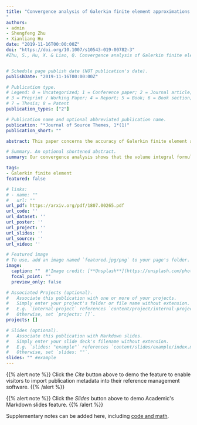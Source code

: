 ```yaml
---
title: "Convergence analysis of Galerkin finite element approximations to shape gradients in eigenvalue optimization.
"
authors:
- admin
- Shengfeng Zhu
- Xianliang Hu
date: "2019-11-16T00:00:00Z"
doi: "https://doi.org/10.1007/s10543-019-00782-3"
#Zhu, S., Hu, X. & Liao, Q. Convergence analysis of Galerkin finite element approximations to shape gradients in eigenvalue optimization. Bit Numer Math (2019). 


# Schedule page publish date (NOT publication's date).
publishDate: "2019-11-16T00:00:00Z"

# Publication type.
# Legend: 0 = Uncategorized; 1 = Conference paper; 2 = Journal article;
# 3 = Preprint / Working Paper; 4 = Report; 5 = Book; 6 = Book section;
# 7 = Thesis; 8 = Patent
publication_types: ["2"]

# Publication name and optional abbreviated publication name.
publication: "*Journal of Source Themes, 1*(1)"
publication_short: ""

abstract: This paper concerns the accuracy of Galerkin finite element approximations to two types of shape gradients for eigenvalue optimization. Under certain regularity assumptions on domains, a priori error estimates are obtained for the two approximate shape gradients. Our convergence analysis shows that the volume integral formula converges faster and offers higher accuracy than the boundary integral formula. Numerical experiments validate the theoretical results for the problem with a pure Dirichlet boundary condition. For the problem with a pure Neumann boundary condition, the boundary formulation numerically converges as fast as the distributed type.

# Summary. An optional shortened abstract.
summary: Our convergence analysis shows that the volume integral formula converges faster and offers higher accuracy than the boundary integral formula.

tags:
- Galerkin finite element
featured: false

# links:
# - name: ""
#   url: ""
url_pdf: https://arxiv.org/pdf/1807.00265.pdf
url_code: ''
url_dataset: ''
url_poster: ''
url_project: ''
url_slides: ''
url_source: ''
url_video: ''

# Featured image
# To use, add an image named `featured.jpg/png` to your page's folder. 
image:
  caption: ""  #'Image credit: [**Unsplash**](https://unsplash.com/photos/jdD8gXaTZsc)'
  focal_point: "" 
  preview_only: false

# Associated Projects (optional).
#   Associate this publication with one or more of your projects.
#   Simply enter your project's folder or file name without extension.
#   E.g. `internal-project` references `content/project/internal-project/index.md`.
#   Otherwise, set `projects: []`.
projects: []

# Slides (optional).
#   Associate this publication with Markdown slides.
#   Simply enter your slide deck's filename without extension.
#   E.g. `slides: "example"` references `content/slides/example/index.md`.
#   Otherwise, set `slides: ""`.
slides: "" #example
---
```


{{% alert note %}}
Click the *Cite* button above to demo the feature to enable visitors to import publication metadata into their reference management software.
{{% /alert %}}

{{% alert note %}}
Click the *Slides* button above to demo Academic's Markdown slides feature.
{{% /alert %}}

Supplementary notes can be added here, including [code and math](https://sourcethemes.com/academic/docs/writing-markdown-latex/).
